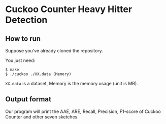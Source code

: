 # Cuckoo Counter Heavy Hitter Detection

## How to run

Suppose you've already cloned the repository.

You just need:

```
$ make 
$ ./cuckoo ./XX.data (Memory)
```

`XX.data` is a dataset, Memory is the memory usage (unit is MB).

## Output format

Our program will print the AAE, ARE, Recall, Precision, F1-score of Cuckoo Counter and other seven sketches.

